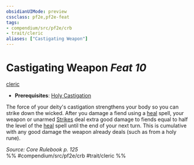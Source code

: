 ```yaml
---
obsidianUIMode: preview
cssclass: pf2e,pf2e-feat
tags:
- compendium/src/pf2e/crb
- trait/cleric
aliases: ["Castigating Weapon"]
---
```

# Castigating Weapon  *Feat 10*  
[cleric](rules/traits/cleric.md "Cleric Class Trait")  

- **Prerequisites**: [Holy Castigation](compendium/feats/holy-castigation.md)

The force of your deity's castigation strengthens your body so you can strike down the wicked. After you damage a fiend using a [heal](compendium/spells/heal.md) spell, your weapon or unarmed [Strikes](rules/actions/strike.md) deal extra good damage to fiends equal to half the level of the [heal](compendium/spells/heal.md) spell until the end of your next turn. This is cumulative with any good damage the weapon already deals (such as from a holy rune).

*Source: Core Rulebook p. 125*  
%% #compendium/src/pf2e/crb #trait/cleric %%